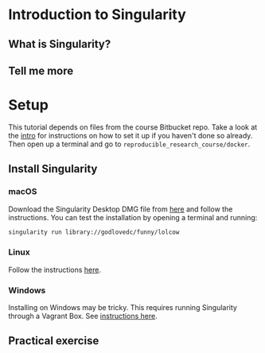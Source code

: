 # Introduction to Singularity

## What is Singularity?

## Tell me more

# Setup

This tutorial depends on files from the course Bitbucket repo. Take a look at the [intro](tutorial_intro.md) for instructions on how to set it up if you haven't done so already. Then open up a terminal and go to `reproducible_research_course/docker`.

## Install Singularity

### macOS

Download the Singularity Desktop DMG file from [here](https://sylabs.io/singularity-desktop-macos/) and follow the instructions.
You can test the installation by opening a terminal and running:

```bash
singularity run library://godlovedc/funny/lolcow
```

### Linux

Follow the instructions [here](https://sylabs.io/guides/3.4/user-guide/installation.html#distribution-packages-of-singularity).

### Windows

Installing on Windows may be tricky. This requires running Singularity through a Vagrant Box. See [instructions here](https://sylabs.io/guides/3.4/user-guide/installation.html#install-on-windows-or-mac).

## Practical exercise
